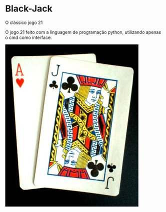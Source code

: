 # Black-Jack
O clássico jogo 21

O jogo 21 feito com a linguagem de programação python, utilizando apenas o cmd como interface.

<img src=https://github.com/Augusto-Viniciuss/Black-Jack/blob/main/Blackjack.jpg/>
